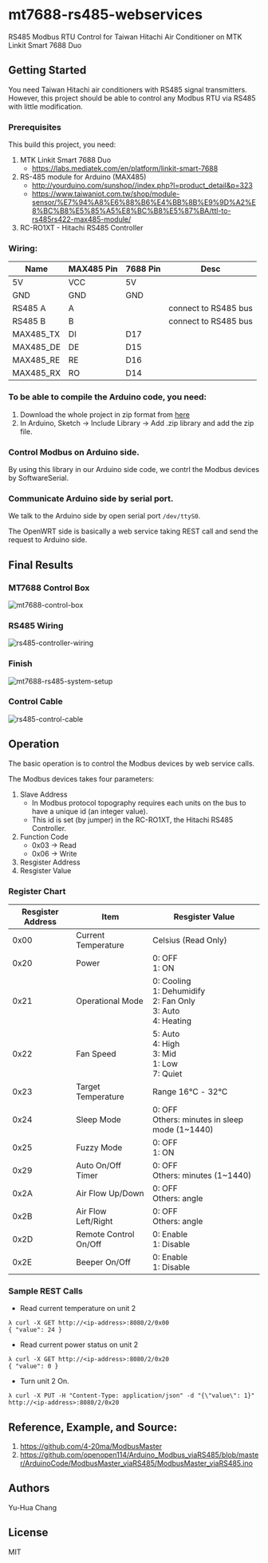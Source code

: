 # mt7688-rs485-webservices
RS485 Modbus RTU Control for Taiwan Hitachi Air Conditioner on MTK Linkit Smart 7688 Duo

## Getting Started

You need Taiwan Hitachi air conditioners with RS485 signal transmitters.
However, this project should be able to control any Modbus RTU via RS485 with little modification.

### Prerequisites

This build this project, you need:
1) MTK Linkit Smart 7688 Duo
   * https://labs.mediatek.com/en/platform/linkit-smart-7688
2) RS-485 module for Arduino (MAX485)
   * http://yourduino.com/sunshop//index.php?l=product_detail&p=323
   * https://www.taiwaniot.com.tw/shop/module-sensor/%E7%94%A8%E6%88%B6%E4%BB%8B%E9%9D%A2%E8%BC%B8%E5%85%A5%E8%BC%B8%E5%87%BA/ttl-to-rs485rs422-max485-module/
3) RC-RO1XT - Hitachi RS485 Controller

### Wiring:
Name      | MAX485 Pin | 7688 Pin | Desc
--------- | ---------- | -------- | ----
5V        | VCC        | 5V       |
GND       | GND        | GND      |
RS485 A   | A          |          | connect to RS485 bus
RS485 B   | B          |          | connect to RS485 bus
MAX485_TX | DI         | D17      |
MAX485_DE | DE         | D15      |
MAX485_RE | RE         | D16      |
MAX485_RX | RO         | D14      |

### To be able to compile the Arduino code, you need:
1) Download the whole project in zip format from [here](https://github.com/4-20ma/ModbusMaster)
2) In Arduino, Sketch -> Include Library -> Add .zip library and add the zip file.

### Control Modbus on Arduino side.
By using this library in our Arduino side code, we contrl the Modbus devices by SoftwareSerial.

### Communicate Arduino side by serial port.
We talk to the Arduino side by open serial port `/dev/ttyS0`.

The OpenWRT side is basically a web service taking REST call and send the request to Arduino side.

## Final Results

### MT7688 Control Box
![mt7688-control-box](https://yuhuachang.github.io/repo/mt7688-rs485-webservices/mt7688-control-box.jpeg)

### RS485 Wiring
![rs485-controller-wiring](https://yuhuachang.github.io/repo/mt7688-rs485-webservices/rs485-controller-wiring.jpeg)

### Finish
![mt7688-rs485-system-setup](https://yuhuachang.github.io/repo/mt7688-rs485-webservices/mt7688-rs485-system-setup.jpeg)

### Control Cable
![rs485-control-cable](https://yuhuachang.github.io/repo/mt7688-rs485-webservices/rs485-control-cable.jpeg)

## Operation
The basic operation is to control the Modbus devices by web service calls.

The Modbus devices takes four parameters:
1. Slave Address
   - In Modbus protocol topography requires each units on the bus to have a unique id (an integer value).
   - This id is set (by jumper) in the RC-RO1XT, the Hitachi RS485 Controller.
2. Function Code
   - 0x03 -> Read
   - 0x06 -> Write
3. Resgister Address
4. Resgister Value

### Register Chart

Resgister Address | Item | Resgister Value
----------------- | ---- | ---------------
0x00 | Current Temperature  | Celsius (Read Only)
0x20 | Power                | 0: OFF<br>1: ON
0x21 | Operational Mode     | 0: Cooling<br>1: Dehumidify<br>2: Fan Only<br>3: Auto<br>4: Heating
0x22 | Fan Speed            | 5: Auto<br>4: High<br>3: Mid<br>1: Low<br>7: Quiet
0x23 | Target Temperature   | Range 16℃ - 32℃
0x24 | Sleep Mode           | 0: OFF<br>Others: minutes in sleep mode (1~1440)
0x25 | Fuzzy Mode           | 0: OFF<br>1: ON
0x29 | Auto On/Off Timer    | 0: OFF<br>Others: minutes (1~1440)
0x2A | Air Flow Up/Down     | 0: OFF<br>Others: angle
0x2B | Air Flow Left/Right  | 0: OFF<br>Others: angle
0x2D | Remote Control On/Off| 0: Enable<br>1: Disable
0x2E | Beeper On/Off        | 0: Enable<br>1: Disable

### Sample REST Calls
- Read current temperature on unit 2
```
λ curl -X GET http://<ip-address>:8080/2/0x00
{ "value": 24 }
```
- Read current power status on unit 2
```
λ curl -X GET http://<ip-address>:8080/2/0x20
{ "value": 0 }
```
- Turn unit 2 On.
```
λ curl -X PUT -H "Content-Type: application/json" -d "{\"value\": 1}" http://<ip-address>:8080/2/0x20
```

## Reference, Example, and Source:
1) https://github.com/4-20ma/ModbusMaster
2) https://github.com/openopen114/Arduino_Modbus_viaRS485/blob/master/ArduinoCode/ModbusMaster_viaRS485/ModbusMaster_viaRS485.ino

## Authors
Yu-Hua Chang

## License
MIT
